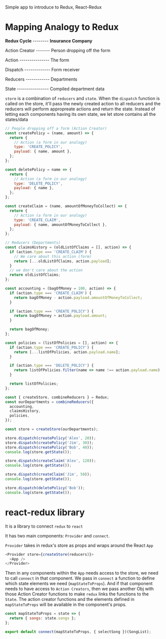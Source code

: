 Simple app to introduce to Redux, React-Redux

# Mapping Analogy to Redux

**Redux Cycle** -------- **Insurance Company**

Action Creator ------- Person dropping off the form

Action --------------- The form

Dispatch ------------- Form receiver

Reducers ------------ Departments

State ---------------- Compiled department data

`store` is a combination of `reducers` and `state`. When the `dispatch` function is called on the store, it'll pass the newly created action to all reducers and the reducers will perform appropreate actions and return the state. Instead of letting each components having its own state, we let store contains all the states/data

```js
// People dropping off a form (Action Creator)
const createPolicy = (name, amount) => {
  return {
    // Action (a form in our analogy)
    type: 'CREATE_POLICY',
    payload: { name, amount },
  };
};

const deletePolicy = name => {
  return {
    // Action (a form in our analogy)
    type: 'DELETE_POLICY',
    payload: { name },
  };
};

const createClaim = (name, amountOfMoneyToCollect) => {
  return {
    // Action (a form in our analogy)
    type: 'CREATE_CLAIM',
    payload: { name, amountOfMoneyToCollect },
  };
};

// Reducers (Departments)
const claimsHistory = (oldListOfClaims = [], action) => {
  if (action.type === 'CREATE_CLAIM') {
    // We care about this action (form)
    return [...oldListOfClaims, action.payload];
  }
  // we don't care about the action
  return oldListOfClaims;
};

const accounting = (bagOfMoney = 100, action) => {
  if (action.type === 'CREATE_CLAIM') {
    return bagOfMoney - action.payload.amountOfMoneyToCollect;
  }

  if (action.type === 'CREATE_POLICY') {
    return bagOfMoney + action.payload.amount;
  }

  return bagOfMoney;
};

const policies = (listOfPolicies = [], action) => {
  if (action.type === 'CREATE_POLICY') {
    return [...listOfPolicies, action.payload.name];
  }

  if (action.type === 'DELETE_POLICY') {
    return listOfPolicies.filter(name => name !== action.payload.name);
  }

  return listOfPolicies;
};

const { createStore, combineReducers } = Redux;
const ourDepartments = combineReducers({
  accounting,
  claimsHistory,
  policies,
});

const store = createStore(ourDepartments);

store.dispatch(createPolicy('Alex', 20));
store.dispatch(createPolicy('Jim', 30));
store.dispatch(createPolicy('Bob', 40));
console.log(store.getState());

store.dispatch(createClaim('Alex', 120));
console.log(store.getState());

store.dispatch(createClaim('Jim', 50));
console.log(store.getState());

store.dispatch(deletePolicy('Bob'));
console.log(store.getState());
```

# react-redux library

It is a library to connect `redux` to `react`

It has two main components: `Provider` and `connect`.

`Provider` takes in redux's store as props and wraps around the React `App`

```js
<Provider store={createStore(reducers)}>
  <App />
</Provider>
```

Then in any components within the `App` needs access to the store, we need to call `connect` in that component. We pass in `connect` a function to define which state elements we need (`mapStateToProps`). And if that component needs to have access to `Action Creators`, then we pass another Obj with those Action Creator functions to make `redux` links the functions to the `State`. The action creator functions and the elements defined in `mapStateToProps` will be available in the component's props.

```js
const mapStateToProps = state => {
  return { songs: state.songs };
};

export default connect(mapStateToProps, { selectSong })(SongList);
```
